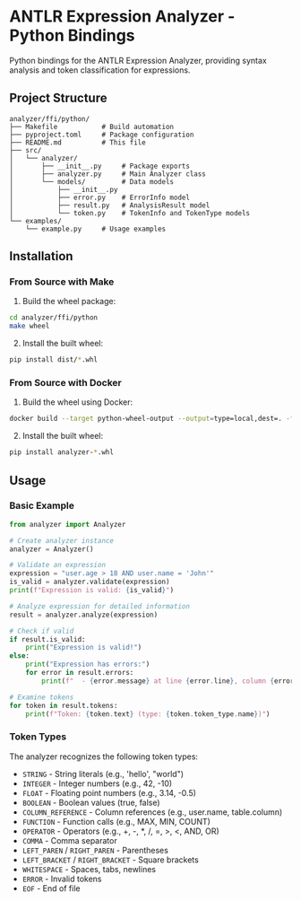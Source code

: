 # ANTLR Expression Analyzer - Python Bindings

Python bindings for the ANTLR Expression Analyzer, providing syntax analysis and token classification for expressions.

## Project Structure

```
analyzer/ffi/python/
├── Makefile           # Build automation
├── pyproject.toml     # Package configuration
├── README.md          # This file
├── src/
│   └── analyzer/
│       ├── __init__.py     # Package exports
│       ├── analyzer.py     # Main Analyzer class
│       └── models/         # Data models
│           ├── __init__.py
│           ├── error.py    # ErrorInfo model
│           ├── result.py   # AnalysisResult model
│           └── token.py    # TokenInfo and TokenType models
└── examples/
    └── example.py     # Usage examples
```

## Installation

### From Source with Make

1. Build the wheel package:
```bash
cd analyzer/ffi/python
make wheel
```

2. Install the built wheel:
```bash
pip install dist/*.whl
```

### From Source with Docker

1. Build the wheel using Docker:
```bash
docker build --target python-wheel-output --output=type=local,dest=. -f analyzer/Dockerfile .
```

2. Install the built wheel:
```bash
pip install analyzer-*.whl
```

## Usage

### Basic Example

```python
from analyzer import Analyzer

# Create analyzer instance
analyzer = Analyzer()

# Validate an expression
expression = "user.age > 18 AND user.name = 'John'"
is_valid = analyzer.validate(expression)
print(f"Expression is valid: {is_valid}")

# Analyze expression for detailed information
result = analyzer.analyze(expression)

# Check if valid
if result.is_valid:
    print("Expression is valid!")
else:
    print("Expression has errors:")
    for error in result.errors:
        print(f"  - {error.message} at line {error.line}, column {error.column}")

# Examine tokens
for token in result.tokens:
    print(f"Token: {token.text} (type: {token.token_type.name})")
```

### Token Types

The analyzer recognizes the following token types:

- `STRING` - String literals (e.g., 'hello', "world")
- `INTEGER` - Integer numbers (e.g., 42, -10)
- `FLOAT` - Floating point numbers (e.g., 3.14, -0.5)
- `BOOLEAN` - Boolean values (true, false)
- `COLUMN_REFERENCE` - Column references (e.g., user.name, table.column)
- `FUNCTION` - Function calls (e.g., MAX, MIN, COUNT)
- `OPERATOR` - Operators (e.g., +, -, *, /, =, >, <, AND, OR)
- `COMMA` - Comma separator
- `LEFT_PAREN` / `RIGHT_PAREN` - Parentheses
- `LEFT_BRACKET` / `RIGHT_BRACKET` - Square brackets
- `WHITESPACE` - Spaces, tabs, newlines
- `ERROR` - Invalid tokens
- `EOF` - End of file

